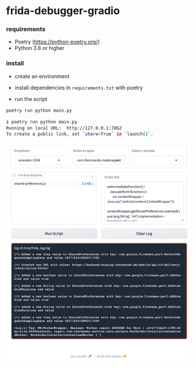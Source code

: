 # frida-debugger-gradio

### requirements

- Poetry (https://python-poetry.org/)
- Python 3.8 or higher

### install

- create an environment
- install dependencies in `requirements.txt` with poetry

- run the script

```bash
poetry run python main.py
```

``` bash
❯ poetry run python main.py
Running on local URL:  http://127.0.0.1:7862
To create a public link, set `share=True` in `launch()`.
```

![img.png](img.png)